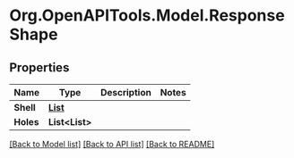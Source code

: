 # Org.OpenAPITools.Model.ResponseShape

## Properties

Name | Type | Description | Notes
------------ | ------------- | ------------- | -------------
**Shell** | [**List<Coords>**](Coords.md) |  | 
**Holes** | **List<List<Coords>>** |  | 

[[Back to Model list]](../README.md#documentation-for-models) [[Back to API list]](../README.md#documentation-for-api-endpoints) [[Back to README]](../README.md)

